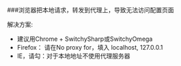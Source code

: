 ###浏览器把本地请求，转发到代理上，导致无法访问配置页面

解决方案:  
+ 建议用Chrome + SwitchySharp或SwitchyOmega
+ Firefox： 请在No proxy for，填入 localhost, 127.0.0.1
+ IE，请勾：对于本地地址不使用代理服务器

